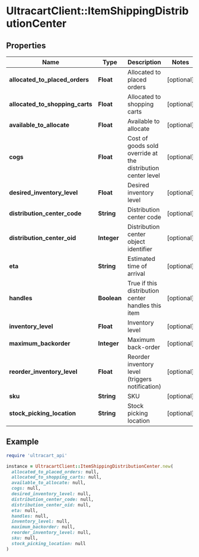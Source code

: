 # UltracartClient::ItemShippingDistributionCenter

## Properties

| Name | Type | Description | Notes |
| ---- | ---- | ----------- | ----- |
| **allocated_to_placed_orders** | **Float** | Allocated to placed orders | [optional] |
| **allocated_to_shopping_carts** | **Float** | Allocated to shopping carts | [optional] |
| **available_to_allocate** | **Float** | Available to allocate | [optional] |
| **cogs** | **Float** | Cost of goods sold override at the distribution center level | [optional] |
| **desired_inventory_level** | **Float** | Desired inventory level | [optional] |
| **distribution_center_code** | **String** | Distribution center code | [optional] |
| **distribution_center_oid** | **Integer** | Distribution center object identifier | [optional] |
| **eta** | **String** | Estimated time of arrival | [optional] |
| **handles** | **Boolean** | True if this distribution center handles this item | [optional] |
| **inventory_level** | **Float** | Inventory level | [optional] |
| **maximum_backorder** | **Integer** | Maximum back-order | [optional] |
| **reorder_inventory_level** | **Float** | Reorder inventory level (triggers notification) | [optional] |
| **sku** | **String** | SKU | [optional] |
| **stock_picking_location** | **String** | Stock picking location | [optional] |

## Example

```ruby
require 'ultracart_api'

instance = UltracartClient::ItemShippingDistributionCenter.new(
  allocated_to_placed_orders: null,
  allocated_to_shopping_carts: null,
  available_to_allocate: null,
  cogs: null,
  desired_inventory_level: null,
  distribution_center_code: null,
  distribution_center_oid: null,
  eta: null,
  handles: null,
  inventory_level: null,
  maximum_backorder: null,
  reorder_inventory_level: null,
  sku: null,
  stock_picking_location: null
)
```

